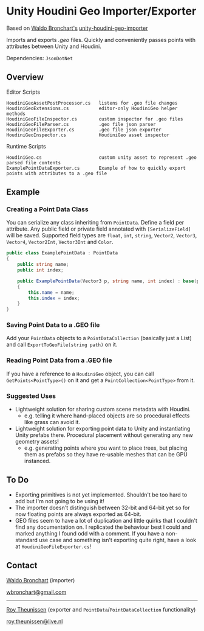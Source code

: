# Unity Houdini Geo Importer/Exporter

Based on [Waldo Bronchart's](https://github.com/waldobronchart) [unity-houdini-geo-importer](https://github.com/waldobronchart/unity-houdini-geo-importer)

Imports and exports _.geo_ files. Quickly and conveniently passes points with attributes between Unity and Houdini.

Dependencies: `JsonDotNet`

## Overview

Editor Scripts
```
HoudiniGeoAssetPostProcessor.cs   listens for .geo file changes
HoudiniGeoExtensions.cs           editor-only HoudiniGeo helper methods
HoudiniGeoFileInspector.cs        custom inspector for .geo files
HoudiniGeoFileParser.cs           .geo file json parser
HoudiniGeoFileExporter.cs         .geo file json exporter
HoudiniGeoInspector.cs            HoudiniGeo asset inspector
```

Runtime Scripts
```
HoudiniGeo.cs                     custom unity asset to represent .geo parsed file contents
ExamplePointDataExporter.cs       Example of how to quickly export points with attributes to a .geo file
```

## Example

### Creating a Point Data Class

You can serialize any class inheriting from `PointData`. Define a field per attribute. Any public field or private field annotated with `[SerializeField]` will be saved. Supported field types are `float`, `int`, `string`, `Vector2`, `Vector3`, `Vector4`, `Vector2Int`, `Vector3Int` and `Color`.
```c#
public class ExamplePointData : PointData
{
    public string name;
    public int index;

    public ExamplePointData(Vector3 p, string name, int index) : base(p)
    {
        this.name = name;
        this.index = index;
    }
}
```

### Saving Point Data to a .GEO file

Add your `PointData` objects to a `PointDataCollection` (basically just a List) and call `ExportToGeoFile(string path)` on it.

### Reading Point Data from a .GEO file

If you have a reference to a `HoudiniGeo` object, you can call `GetPoints<PointType>()` on it and get a `PointCollection<PointType>` from it.

### Suggested Uses

- Lightweight solution for sharing custom scene metadata with Houdini.
  - e.g. telling it where hand-placed objects are so procedural effects like grass can avoid it.
- Lightweight solution for exporting point data to Unity and instantiating Unity prefabs there. Procedural placement without generating any new geometry assets!
  - e.g. generating points where you want to place trees, but placing them as prefabs so they have re-usable meshes that can be GPU instanced.

## To Do
- Exporting primitives is not yet implemented. Shouldn't be too hard to add but I'm not going to be using it!
- The importer doesn't distinguish between 32-bit and 64-bit yet so for now floating points are always exported as 64-bit.
- GEO files seem to have a lot of duplication and little quirks that I couldn't find any documentation on. I replicated the behaviour best I could and marked anything I found odd with a comment. If you have a non-standard use case and something isn't exporting quite right, have a look at `HoudiniGeoFileExporter.cs`!

## Contact
[Waldo Bronchart](https://waldobronchart.com) (importer)

[wbronchart@gmail.com](mailto:wbronchart@gmail.com)

---

[Roy Theunissen](https://roytheunissen.com) (exporter and `PointData`/`PointDataCollection` functionality)

[roy.theunissen@live.nl](mailto:roy.theunissen@live.nl)
